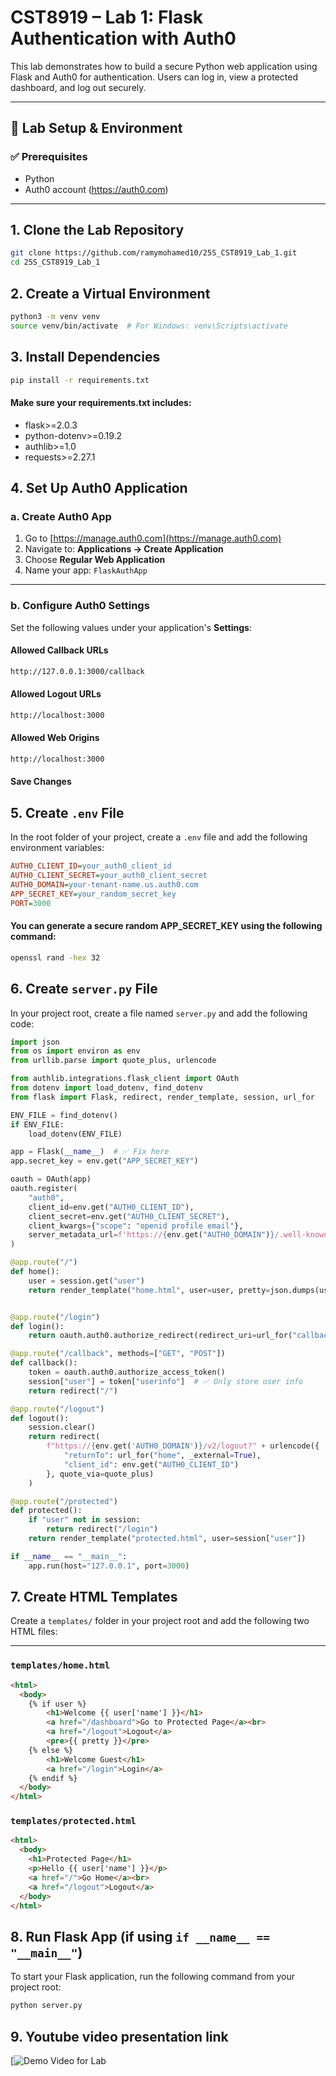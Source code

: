# CST8919 – Lab 1: Flask Authentication with Auth0

This lab demonstrates how to build a secure Python web application using Flask and Auth0 for authentication. Users can log in, view a protected dashboard, and log out securely.

---

## 🔧 Lab Setup & Environment

### ✅ Prerequisites

- Python
- Auth0 account (https://auth0.com)

---

## 1. Clone the Lab Repository

```bash
git clone https://github.com/ramymohamed10/25S_CST8919_Lab_1.git
cd 25S_CST8919_Lab_1
```
## 2. Create a Virtual Environment

```bash
python3 -m venv venv
source venv/bin/activate  # For Windows: venv\Scripts\activate
```
## 3. Install Dependencies

```bash
pip install -r requirements.txt
```
#### Make sure your requirements.txt includes:
- flask>=2.0.3
- python-dotenv>=0.19.2
- authlib>=1.0
- requests>=2.27.1

## 4. Set Up Auth0 Application

### a. Create Auth0 App

1. Go to [https://manage.auth0.com](https://manage.auth0.com)
2. Navigate to: **Applications → Create Application**
3. Choose **Regular Web Application**
4. Name your app: `FlaskAuthApp`

---

### b. Configure Auth0 Settings

Set the following values under your application's **Settings**:

#### **Allowed Callback URLs**
```bash
http://127.0.0.1:3000/callback
```
#### **Allowed Logout URLs**
```bash
http://localhost:3000
```
#### **Allowed Web Origins**
```bash
http://localhost:3000
```
#### Save Changes

## 5. Create `.env` File

In the root folder of your project, create a `.env` file and add the following environment variables:

```ini
AUTH0_CLIENT_ID=your_auth0_client_id
AUTH0_CLIENT_SECRET=your_auth0_client_secret
AUTH0_DOMAIN=your-tenant-name.us.auth0.com
APP_SECRET_KEY=your_random_secret_key
PORT=3000
```
#### You can generate a secure random APP_SECRET_KEY using the following command:

```bash
openssl rand -hex 32
```
## 6. Create `server.py` File

In your project root, create a file named `server.py` and add the following code:

```python
import json
from os import environ as env
from urllib.parse import quote_plus, urlencode

from authlib.integrations.flask_client import OAuth
from dotenv import load_dotenv, find_dotenv
from flask import Flask, redirect, render_template, session, url_for

ENV_FILE = find_dotenv()
if ENV_FILE:
    load_dotenv(ENV_FILE)

app = Flask(__name__)  # ✅ Fix here
app.secret_key = env.get("APP_SECRET_KEY")

oauth = OAuth(app)
oauth.register(
    "auth0",
    client_id=env.get("AUTH0_CLIENT_ID"),
    client_secret=env.get("AUTH0_CLIENT_SECRET"),
    client_kwargs={"scope": "openid profile email"},
    server_metadata_url=f'https://{env.get("AUTH0_DOMAIN")}/.well-known/openid-configuration'
)

@app.route("/")
def home():
    user = session.get("user")
    return render_template("home.html", user=user, pretty=json.dumps(user, indent=4))


@app.route("/login")
def login():
    return oauth.auth0.authorize_redirect(redirect_uri=url_for("callback", _external=True))

@app.route("/callback", methods=["GET", "POST"])
def callback():
    token = oauth.auth0.authorize_access_token()
    session["user"] = token["userinfo"]  # ✅ Only store user info
    return redirect("/")

@app.route("/logout")
def logout():
    session.clear()
    return redirect(
        f"https://{env.get('AUTH0_DOMAIN')}/v2/logout?" + urlencode({
            "returnTo": url_for("home", _external=True),
            "client_id": env.get("AUTH0_CLIENT_ID")
        }, quote_via=quote_plus)
    )

@app.route("/protected")
def protected():
    if "user" not in session:
        return redirect("/login")
    return render_template("protected.html", user=session["user"])

if __name__ == "__main__":
    app.run(host="127.0.0.1", port=3000)
```
## 7. Create HTML Templates

Create a `templates/` folder in your project root and add the following two HTML files:

---

### `templates/home.html`

```html
<html>
  <body>
    {% if user %}
        <h1>Welcome {{ user['name'] }}</h1>
        <a href="/dashboard">Go to Protected Page</a><br>
        <a href="/logout">Logout</a>
        <pre>{{ pretty }}</pre>
    {% else %}
        <h1>Welcome Guest</h1>
        <a href="/login">Login</a>
    {% endif %}
  </body>
</html>
```
### `templates/protected.html`

```html
<html>
  <body>
    <h1>Protected Page</h1>
    <p>Hello {{ user['name'] }}</p>
    <a href="/">Go Home</a><br>
    <a href="/logout">Logout</a>
  </body>
</html>
```
## 8. Run Flask App (if using `if __name__ == "__main__"`)

To start your Flask application, run the following command from your project root:

```bash
python server.py
```


## 9. Youtube video presentation link

[![Demo Video for Lab](https://youtu.be/x4pFwuO0VnM)



